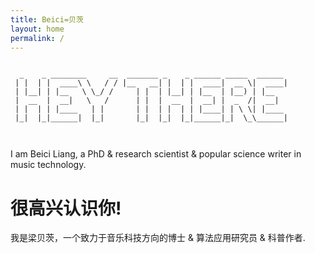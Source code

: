 ```yaml
---
title: Beici=贝茨
layout: home
permalink: /
---
```


```

  _    _ ________     __  _______ _    _ ______ _____  ______ 
 | |  | |  ____\ \   / / |__   __| |  | |  ____|  __ \|  ____|
 | |__| | |__   \ \_/ /     | |  | |__| | |__  | |__) | |__   
 |  __  |  __|   \   /      | |  |  __  |  __| |  _  /|  __|  
 | |  | | |____   | |       | |  | |  | | |____| | \ \| |____ 
 |_|  |_|______|  |_|       |_|  |_|  |_|______|_|  \_\______|
                                                              
                   
```

I am Beici Liang, a PhD & research scientist & popular science writer in music technology.


# 很高兴认识你!

我是梁贝茨，一个致力于音乐科技方向的博士 & 算法应用研究员 & 科普作者.
